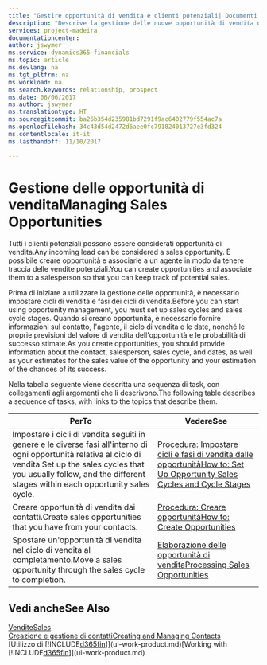 ```yaml
---
title: "Gestire opportunità di vendita e clienti potenziali| Documenti Microsoft"
description: "Descrive la gestione delle nuove opportunità di vendita o dei clienti potenziali in Dynamics 365 e l'associazione dell'opportunità con un agente per tenere traccia delle vendite potenziali."
services: project-madeira
documentationcenter: 
author: jswymer
ms.service: dynamics365-financials
ms.topic: article
ms.devlang: na
ms.tgt_pltfrm: na
ms.workload: na
ms.search.keywords: relationship, prospect
ms.date: 06/06/2017
ms.author: jswymer
ms.translationtype: HT
ms.sourcegitcommit: ba26b354d235981bd7291f9ac6402779f554ac7a
ms.openlocfilehash: 34c43d54d2472d6aee0fc791824013727e3fd324
ms.contentlocale: it-it
ms.lasthandoff: 11/10/2017

---
```

# <a name="managing-sales-opportunities"></a><span data-ttu-id="7b0ee-103">Gestione delle opportunità di vendita</span><span class="sxs-lookup"><span data-stu-id="7b0ee-103">Managing Sales Opportunities</span></span>
<span data-ttu-id="7b0ee-104">Tutti i clienti potenziali possono essere considerati opportunità di vendita.</span><span class="sxs-lookup"><span data-stu-id="7b0ee-104">Any incoming lead can be considered a sales opportunity.</span></span> <span data-ttu-id="7b0ee-105">È possibile creare opportunità e associarle a un agente in modo da tenere traccia delle vendite potenziali.</span><span class="sxs-lookup"><span data-stu-id="7b0ee-105">You can create opportunities and associate them to a salesperson so that you can keep track of potential sales.</span></span>

<span data-ttu-id="7b0ee-106">Prima di iniziare a utilizzare la gestione delle opportunità, è necessario impostare cicli di vendita e fasi dei cicli di vendita.</span><span class="sxs-lookup"><span data-stu-id="7b0ee-106">Before you can start using opportunity management, you must set up sales cycles and sales cycle stages.</span></span> <span data-ttu-id="7b0ee-107">Quando si creano opportunità, è necessario fornire informazioni sul contatto, l'agente, il ciclo di vendita e le date, nonché le proprie previsioni del valore di vendita dell'opportunità e le probabilità di successo stimate.</span><span class="sxs-lookup"><span data-stu-id="7b0ee-107">As you create opportunities, you should provide information about the contact, salesperson, sales cycle, and dates, as well as your estimates for the sales value of the opportunity and your estimation of the chances of its success.</span></span>

<span data-ttu-id="7b0ee-108">Nella tabella seguente viene descritta una sequenza di task, con collegamenti agli argomenti che li descrivono.</span><span class="sxs-lookup"><span data-stu-id="7b0ee-108">The following table describes a sequence of tasks, with links to the topics that describe them.</span></span>

| <span data-ttu-id="7b0ee-109">Per</span><span class="sxs-lookup"><span data-stu-id="7b0ee-109">To</span></span> | <span data-ttu-id="7b0ee-110">Vedere</span><span class="sxs-lookup"><span data-stu-id="7b0ee-110">See</span></span> |
| --- | --- |
| <span data-ttu-id="7b0ee-111">Impostare i cicli di vendita seguiti in genere e le diverse fasi all'interno di ogni opportunità relativa al ciclo di vendita.</span><span class="sxs-lookup"><span data-stu-id="7b0ee-111">Set up the sales cycles that you usually follow, and the different stages within each opportunity sales cycle.</span></span> |[<span data-ttu-id="7b0ee-112">Procedura: Impostare cicli e fasi di vendita dalle opportunità</span><span class="sxs-lookup"><span data-stu-id="7b0ee-112">How to: Set Up Opportunity Sales Cycles and Cycle Stages</span></span>](marketing-how-setup-opportunity-sales-cycles-stages.md) |
| <span data-ttu-id="7b0ee-113">Creare opportunità di vendita dai contatti.</span><span class="sxs-lookup"><span data-stu-id="7b0ee-113">Create sales opportunities that you have from your contacts.</span></span> |[<span data-ttu-id="7b0ee-114">Procedura: Creare opportunità</span><span class="sxs-lookup"><span data-stu-id="7b0ee-114">How to: Create Opportunities</span></span>](marketing-how-create-opportunities.md) |
| <span data-ttu-id="7b0ee-115">Spostare un'opportunità di vendita nel ciclo di vendita al completamento.</span><span class="sxs-lookup"><span data-stu-id="7b0ee-115">Move a sales opportunity through the sales cycle to completion.</span></span> |[<span data-ttu-id="7b0ee-116">Elaborazione delle opportunità di vendita</span><span class="sxs-lookup"><span data-stu-id="7b0ee-116">Processing Sales Opportunities</span></span>](marketing-processing-sales-opportunities.md) |

## <a name="see-also"></a><span data-ttu-id="7b0ee-117">Vedi anche</span><span class="sxs-lookup"><span data-stu-id="7b0ee-117">See Also</span></span>
[<span data-ttu-id="7b0ee-118">Vendite</span><span class="sxs-lookup"><span data-stu-id="7b0ee-118">Sales</span></span>](sales-manage-sales.md)  
[<span data-ttu-id="7b0ee-119">Creazione e gestione di contatti</span><span class="sxs-lookup"><span data-stu-id="7b0ee-119">Creating and Managing Contacts</span></span>](marketing-contacts.md)  
<span data-ttu-id="7b0ee-120">[Utilizzo di [!INCLUDE[d365fin](includes/d365fin_md.md)]](ui-work-product.md)</span><span class="sxs-lookup"><span data-stu-id="7b0ee-120">[Working with [!INCLUDE[d365fin](includes/d365fin_md.md)]](ui-work-product.md)</span></span>

